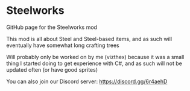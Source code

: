 # Steelworks
GitHub page for the Steelworks mod

This mod is all about Steel and Steel-based items, and as such will eventually have somewhat long crafting trees

Will probably only be worked on by me (vizthex) because it was a small thing I started doing to get experience with C#, and as such will not be updated often (or have good sprites)

You can also join our Discord server: https://discord.gg/6r4aehD
